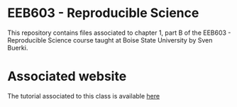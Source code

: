 # EEB603 - Reproducible Science

This repository contains files associated to chapter 1, part B of the EEB603 - Reproducible Science course taught at Boise State University by Sven Buerki.

# Associated website

The tutorial associated to this class is available [here](https://svenbuerki.github.io/EEB603_Chapter_01_partB/)

